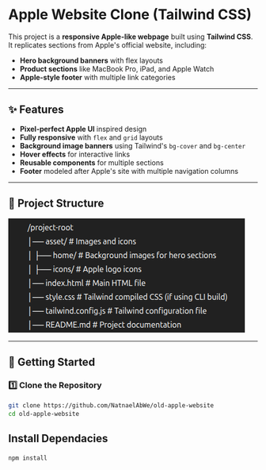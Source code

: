 # Apple Website Clone (Tailwind CSS)

This project is a **responsive Apple-like webpage** built using **Tailwind CSS**.  
It replicates sections from Apple's official website, including:

- **Hero background banners** with flex layouts
- **Product sections** like MacBook Pro, iPad, and Apple Watch
- **Apple-style footer** with multiple link categories

---

## ✨ Features

- **Pixel-perfect Apple UI** inspired design
- **Fully responsive** with `flex` and `grid` layouts
- **Background image banners** using Tailwind's `bg-cover` and `bg-center`
- **Hover effects** for interactive links
- **Reusable components** for multiple sections
- **Footer** modeled after Apple's site with multiple navigation columns

---

## 📂 Project Structure

![alt text](image.png)

---

## 🚀 Getting Started

### 1️⃣ Clone the Repository

```bash
git clone https://github.com/NatnaelAbWe/old-apple-website
cd old-apple-website
```

## Install Dependacies

```bash
npm install
```
